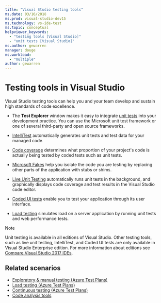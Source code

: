 ```yaml
---
title: "Visual Studio testing tools"
ms.date: 03/16/2018
ms.prod: visual-studio-dev15
ms.technology: vs-ide-test
ms.topic: conceptual
helpviewer_keywords:
  - "testing tools [Visual Studio]"
  - "unit tests [Visual Studio]"
ms.author: gewarren
manager: douge
ms.workload:
  - "multiple"
author: gewarren
---
```

# Testing tools in Visual Studio

Visual Studio testing tools can help you and your team develop and sustain high standards of code excellence.

- The **Test Explorer** window makes it easy to integrate [unit tests](../test/unit-test-your-code.md) into your development practice. You can use the Microsoft unit test framework or one of several third-party and open source frameworks.

- [IntelliTest](../test/generate-unit-tests-for-your-code-with-intellitest.md) automatically generates unit tests and test data for your managed code.

- [Code coverage](../test/using-code-coverage-to-determine-how-much-code-is-being-tested.md) determines what proportion of your project's code is actually being tested by coded tests such as unit tests.

- [Microsoft Fakes](../test/isolating-code-under-test-with-microsoft-fakes.md) help you isolate the code you are testing by replacing other parts of the application with stubs or shims.

- [Live Unit Testing](../test/live-unit-testing.md) automatically runs unit tests in the background, and graphically displays code coverage and test results in the Visual Studio code editor.

- [Coded UI tests](../test/use-ui-automation-to-test-your-code.md) enable you to test your application through its user interface.

- [Load testing](../test/quickstart-create-a-load-test-project.md) simulates load on a server application by running unit tests and web performance tests.

> [!NOTE]
> Unit testing is available in all editions of Visual Studio. Other testing tools, such as live unit testing, IntelliTest, and Coded UI tests are only available in Visual Studio Enterprise edition. For more information about editions see [Compare Visual Studio 2017 IDEs](https://visualstudio.microsoft.com/vs/compare/).

## Related scenarios

* [Exploratory & manual testing (Azure Test Plans)](/azure/devops/test/index)
* [Load testing (Azure Test Plans)](/vsts/load-test/index)
* [Continuous testing (Azure Test Plans)](/azure/devops/pipelines/)
* [Code analysis tools](../code-quality/analyzing-application-quality-by-using-code-analysis-tools.md)
